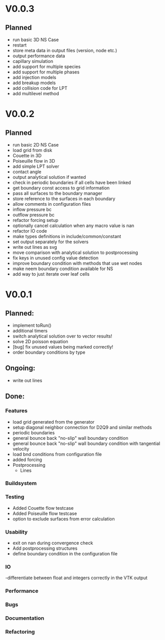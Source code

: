 # V0.0.3
## Planned
- run basic 3D NS Case
- restart
- store meta data in output files (version, node etc.)
- output performance data
- capillary simulation
- add support for multiple species
- add support for multiple phases
- add injection models
- add breakup models
- add collision code for LPT
- add multilevel method


# V0.0.2
## Planned
- run basic 2D NS Case
- load grid from disk
- Couette in 3D 
- Poiseuille flow in 3D
- add simple LPT solver
- contact angle
- output analytical solution if wanted
- check in periodic boundaries if all cells have been linked
- get boundary const access to grid information
- pass all surfaces to the boundary manager
- store reference to the surfaces in each boundary
- allow comments in configuration files
- inflow pressure bc
- outflow pressure bc
- refactor forcing setup
- optionally cancel calculation when any macro value is nan
- refactor IO code
- make types definitions in include/common/constant
- set output separately for the solvers
- write out lines as svg
- move comparison with analytical solution to postprocessing
- fix keys in unused config value detection
- improve boundary condition with methods that use wet nodes 
- make neem boundary condition available for NS
- add way to just iterate over leaf cells

# V0.0.1
## Planned:
- implement toRun()
- additional timers 
- switch analytical solution over to vector results!
- solve 2D poisson equation
- [bug] fix unused values being marked correctly!
- order boundary conditions by type

## Ongoing:
- write out lines


## Done:
### Features
- load grid generated from the generator
- setup diagonal neighbor connection for D2Q9 and similar methods
- periodic boundaries
- general bounce back "no-slip" wall boundary condition
- general bounce back "no-slip" wall boundary condition with tangential velocity
- load bnd conditions from configuration file
- added forcing
- Postprocessing
  - Lines

### Buildsystem

### Testing
- Added Couette flow testcase
- Added Poiseuille flow testcase
- option to exclude surfaces from error calculation

### Usability
- exit on nan during convergence check
- Add postprocessing structures
- define boundary condition in the configuration file

### IO
-differentiate between float and integers correctly in the VTK output

### Performance

### Bugs

### Documentation

### Refactoring
